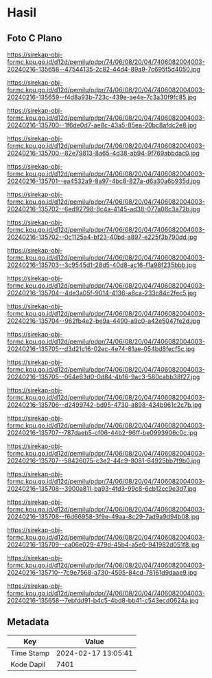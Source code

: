 # Hasil

## Foto C Plano

https://sirekap-obj-formc.kpu.go.id/d12d/pemilu/pdpr/74/06/08/20/04/7406082004003-20240216-135658--47544135-2c82-44d4-89a9-7c695f5d4050.jpg

https://sirekap-obj-formc.kpu.go.id/d12d/pemilu/pdpr/74/06/08/20/04/7406082004003-20240216-135659--f4d8a93b-723c-439e-ae4e-7c3a30f9fc85.jpg

https://sirekap-obj-formc.kpu.go.id/d12d/pemilu/pdpr/74/06/08/20/04/7406082004003-20240216-135700--1f6de0d7-ae8c-43a5-85ea-20bc8afdc2e8.jpg

https://sirekap-obj-formc.kpu.go.id/d12d/pemilu/pdpr/74/06/08/20/04/7406082004003-20240216-135700--82e79813-8a65-4d38-ab94-9f769abbdac0.jpg

https://sirekap-obj-formc.kpu.go.id/d12d/pemilu/pdpr/74/06/08/20/04/7406082004003-20240216-135701--ea4532a9-8a97-4bc8-827a-d6a30a6b935d.jpg

https://sirekap-obj-formc.kpu.go.id/d12d/pemilu/pdpr/74/06/08/20/04/7406082004003-20240216-135702--6ed92798-8c4a-4145-ad38-077a06c3a72b.jpg

https://sirekap-obj-formc.kpu.go.id/d12d/pemilu/pdpr/74/06/08/20/04/7406082004003-20240216-135702--0c1125a4-bf23-40bd-a897-e225f3b790dd.jpg

https://sirekap-obj-formc.kpu.go.id/d12d/pemilu/pdpr/74/06/08/20/04/7406082004003-20240216-135703--3c9545d1-28d5-40d8-ac16-f1a98f235bbb.jpg

https://sirekap-obj-formc.kpu.go.id/d12d/pemilu/pdpr/74/06/08/20/04/7406082004003-20240216-135704--4de3a05f-9014-4136-a6ca-233c84c2fec5.jpg

https://sirekap-obj-formc.kpu.go.id/d12d/pemilu/pdpr/74/06/08/20/04/7406082004003-20240216-135704--962fb4e2-be9a-4490-a9c0-a42e5047fe2d.jpg

https://sirekap-obj-formc.kpu.go.id/d12d/pemilu/pdpr/74/06/08/20/04/7406082004003-20240216-135705--d3d21c16-02ec-4e74-81ae-054bd8fecf5c.jpg

https://sirekap-obj-formc.kpu.go.id/d12d/pemilu/pdpr/74/06/08/20/04/7406082004003-20240216-135705--064e63d0-0d84-4b16-9ac3-580cabb38f27.jpg

https://sirekap-obj-formc.kpu.go.id/d12d/pemilu/pdpr/74/06/08/20/04/7406082004003-20240216-135706--d2499742-bd95-4730-a898-434b961c2c7b.jpg

https://sirekap-obj-formc.kpu.go.id/d12d/pemilu/pdpr/74/06/08/20/04/7406082004003-20240216-135707--787daeb5-cf06-44b2-96ff-be0993906c0c.jpg

https://sirekap-obj-formc.kpu.go.id/d12d/pemilu/pdpr/74/06/08/20/04/7406082004003-20240216-135707--58426075-c3e2-44c9-8081-64925bb7f9b0.jpg

https://sirekap-obj-formc.kpu.go.id/d12d/pemilu/pdpr/74/06/08/20/04/7406082004003-20240216-135708--3900a811-ba93-4fd3-99c8-6cb12cc9e3d7.jpg

https://sirekap-obj-formc.kpu.go.id/d12d/pemilu/pdpr/74/06/08/20/04/7406082004003-20240216-135708--f6d66958-3f9e-49aa-8c29-7ad9a9d94b08.jpg

https://sirekap-obj-formc.kpu.go.id/d12d/pemilu/pdpr/74/06/08/20/04/7406082004003-20240216-135709--ca06e029-479d-45b4-a5e0-941982d051f8.jpg

https://sirekap-obj-formc.kpu.go.id/d12d/pemilu/pdpr/74/06/08/20/04/7406082004003-20240216-135710--7c9e7568-a730-4595-84cd-78161d9daae9.jpg

https://sirekap-obj-formc.kpu.go.id/d12d/pemilu/pdpr/74/06/08/20/04/7406082004003-20240216-135658--7ebfdd91-b4c5-4bd8-bb41-c543ecd0624a.jpg


## Metadata

| Key        | Value               |
| ---------- | ------------------- |
| Time Stamp | 2024-02-17 13:05:41 |
| Kode Dapil | 7401                |



